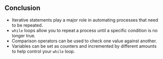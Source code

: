 ## Conclusion
* Iterative statements play a major role in automating processes that need to be repeated.
* `while` loops allow you to repeat a process until a specific condition is no longer true.
* Comparison operators can be used to check one value against another.
* Variables can be set as counters and incremented by different amounts to help control your `while` loop.
